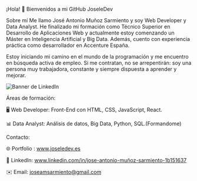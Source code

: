 ¡Hola! 👋 Bienvenidos a mi GitHub JoseleDev

Sobre mí
Me llamo José Antonio Muñoz Sarmiento y soy Web Developer y Data Analyst. He finalizado mi formación como Técnico Superior en Desarrollo de Aplicaciones Web y actualmente estoy comenzando un Máster en Inteligencia Artificial y Big Data. Además, cuento con experiencia práctica como desarrollador en Accenture España.

Estoy iniciando mi camino en el mundo de la programación y me encuentro en búsqueda activa de empleo. Si me contratan, no se arrepentirán: soy una persona muy trabajadora, constante y siempre dispuesta a aprender y mejorar.

![Banner de LinkedIn](https://github.com/user-attachments/assets/121fd928-082d-4cdd-84b8-a6ac2b66f357)

Áreas de formación:

🖥️ Web Developer: Front-End con HTML, CSS, JavaScript, React.

📊 Data Analyst: Análisis de datos, Big Data, Python, SQL.(Formandome)

Contacto:

🌐 Portfolio : www.joseledev.es

💼 LinkedIn: www.linkedin.com/in/jose-antonio-muñoz-sarmiento-1b151637

✉️ Email: joseamsarmiento@gmail.com




<!--
**JoseleDev23/JoseleDev23** is a ✨ _special_ ✨ repository because its `README.md` (this file) appears on your GitHub profile.

Here are some ideas to get you started:

- 🔭 I’m currently working on ...
- 🌱 I’m currently learning ...
- 👯 I’m looking to collaborate on ...
- 🤔 I’m looking for help with ...
- 💬 Ask me about ...
- 📫 How to reach me: ...
- 😄 Pronouns: ...
- ⚡ Fun fact: ...
-->
